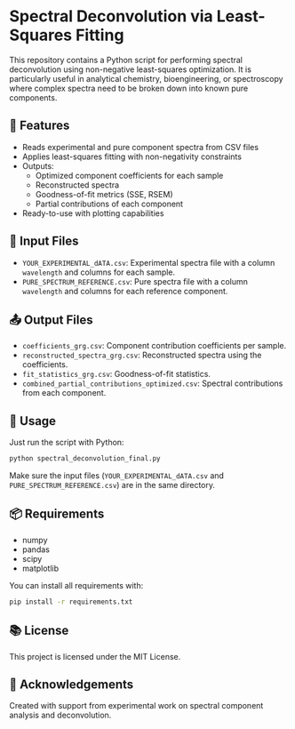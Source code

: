 # Spectral Deconvolution via Least-Squares Fitting

This repository contains a Python script for performing spectral deconvolution using non-negative least-squares optimization. It is particularly useful in analytical chemistry, bioengineering, or spectroscopy where complex spectra need to be broken down into known pure components.

## 📌 Features

- Reads experimental and pure component spectra from CSV files
- Applies least-squares fitting with non-negativity constraints
- Outputs:
  - Optimized component coefficients for each sample
  - Reconstructed spectra
  - Goodness-of-fit metrics (SSE, RSEM)
  - Partial contributions of each component
- Ready-to-use with plotting capabilities

## 🧪 Input Files

- `YOUR_EXPERIMENTAL_dATA.csv`: Experimental spectra file with a column `wavelength` and columns for each sample.
- `PURE_SPECTRUM_REFERENCE.csv`: Pure spectra file with a column `wavelength` and columns for each reference component.

## 📤 Output Files

- `coefficients_grg.csv`: Component contribution coefficients per sample.
- `reconstructed_spectra_grg.csv`: Reconstructed spectra using the coefficients.
- `fit_statistics_grg.csv`: Goodness-of-fit statistics.
- `combined_partial_contributions_optimized.csv`: Spectral contributions from each component.

## 🚀 Usage

Just run the script with Python:

```bash
python spectral_deconvolution_final.py
```

Make sure the input files (`YOUR_EXPERIMENTAL_dATA.csv` and `PURE_SPECTRUM_REFERENCE.csv`) are in the same directory.

## 📦 Requirements

- numpy
- pandas
- scipy
- matplotlib

You can install all requirements with:

```bash
pip install -r requirements.txt
```

## 📚 License

This project is licensed under the MIT License.

## 🙌 Acknowledgements

Created with support from experimental work on spectral component analysis and deconvolution.
